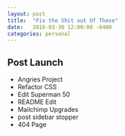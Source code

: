 ```yaml
---
layout: post
title:  "Fix the Shit out Of These"
date:   2016-03-30 12:00:00 -0400
categories: personal
---
```


## Post Launch
* Angries Project
* Refactor CSS
* Edit Superman 50
* README Edit
* Mailchimp Upgrades
* post sidebar stopper
* 404 Page
